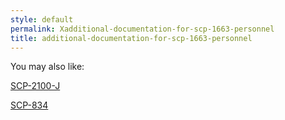 ```yaml
---
style: default
permalink: Xadditional-documentation-for-scp-1663-personnel
title: additional-documentation-for-scp-1663-personnel
---
```

You may also like:

[SCP-2100-J](http://scp-wiki.net/scp-2100-j)

[SCP-834](http://scp-wiki.net/scp-834)
